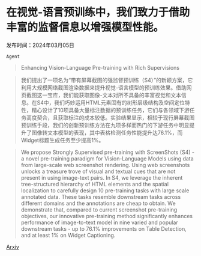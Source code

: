 # 在视觉-语言预训练中，我们致力于借助丰富的监督信息以增强模型性能。

发布时间：2024年03月05日

`Agent`

> Enhancing Vision-Language Pre-training with Rich Supervisions

> 我们提出了一项名为“带有屏幕截图的强监督预训练（S4）”的新颖方案，它利用大规模网络截图渲染数据来提升视觉-语言模型的预训练效果。借助网页截图这一宝库，我们能获取图像-文本对所不具备的丰富视觉和文本信息。在S4中，我们巧妙运用HTML元素固有的树形层级结构及空间定位特性，精心设计了10项具备大量标注数据的预训练任务，它们与各领域下游任务高度契合，且获取标注的成本较低。实验结果显示，相较于现行屏幕截图预训练手段，我们的创新预训练方法在九项多样而热门的下游任务中明显提升了图像转文本模型的表现，其中表格检测任务性能提升达76.1%，而Widget标题生成任务至少提高1%。

> We propose Strongly Supervised pre-training with ScreenShots (S4) - a novel pre-training paradigm for Vision-Language Models using data from large-scale web screenshot rendering. Using web screenshots unlocks a treasure trove of visual and textual cues that are not present in using image-text pairs. In S4, we leverage the inherent tree-structured hierarchy of HTML elements and the spatial localization to carefully design 10 pre-training tasks with large scale annotated data. These tasks resemble downstream tasks across different domains and the annotations are cheap to obtain. We demonstrate that, compared to current screenshot pre-training objectives, our innovative pre-training method significantly enhances performance of image-to-text model in nine varied and popular downstream tasks - up to 76.1% improvements on Table Detection, and at least 1% on Widget Captioning.

[Arxiv](https://arxiv.org/abs/2403.03346)